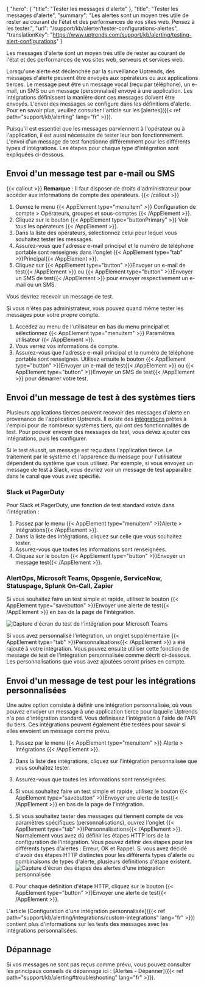 {
"hero": {
"title": "Tester les messages d'alerte"
},
"title": "Tester les messages d'alerte",
"summary": "Les alertes sont un moyen très utile de rester au courant de l'état et des performances de vos sites web. Pensez à les tester.",
"url": "/support/kb/alerter/tester-configurations-alertes",
"translationKey": "https://www.uptrends.com/support/kb/alerting/testing-alert-configurations"
}

Les messages d'alerte sont un moyen très utile de rester au courant de l'état et des performances de vos sites web, serveurs et services web.

Lorsqu'une alerte est déclenchée par la surveillance Uptrends, des messages d'alerte peuvent être envoyés aux opérateurs ou aux applications tierces. Le message peut être un message vocal (reçu par téléphone), un e-mail, un SMS ou un message (personnalisé) envoyé à une application. Les intégrations définissent la manière dont ces messages doivent être envoyés. L'envoi des messages se configure dans les définitions d'alerte. Pour en savoir plus, veuillez consulter l'article sur les [alertes]({{< ref path="support/kb/alerting" lang="fr" >}}).

Puisqu'il est essentiel que les messages parviennent à l'opérateur ou à l'application, il est aussi nécessaire de tester leur bon fonctionnement. L'envoi d'un message de test fonctionne différemment pour les différents types d'intégrations. Les étapes pour chaque type d'intégration sont expliquées ci-dessous.

## Envoi d'un message test par e-mail ou SMS

{{< callout >}}
**Remarque** : Il faut disposer de droits d'administrateur pour accéder aux informations de compte des opérateurs.
{{< /callout >}}

1. Ouvrez le menu {{< AppElement type="menuitem" >}} Configuration de compte > Opérateurs, groupes et sous-comptes {{< /AppElement >}}.
2. Cliquez sur le bouton {{< AppElement type="buttonPrimary" >}} Voir tous les opérateurs {{< /AppElement >}}.
3. Dans la liste des opérateurs, sélectionnez celui pour lequel vous souhaitez tester les messages.
4. Assurez-vous que l'adresse e-mail principal et le numéro de téléphone portable sont renseignés dans l'onglet {{< AppElement type="tab" >}}Principal{{< /AppElement >}}.
5. Cliquez sur {{< AppElement type="button" >}}Envoyer un e-mail de test{{< /AppElement >}} ou {{< AppElement type="button" >}}Envoyer un SMS de test{{< /AppElement >}} pour envoyer respectivement un e-mail ou un SMS.

Vous devriez recevoir un message de test.

Si vous n'êtes pas administrateur, vous pouvez quand même tester les messages pour votre propre compte.

1. Accédez au menu de l'utilisateur en bas du menu principal et sélectionnez {{< AppElement type="menuitem" >}} Paramètres utilisateur {{< /AppElement >}}.
2. Vous verrez vos informations de compte.
3. Assurez-vous que l'adresse e-mail principal et le numéro de téléphone portable sont renseignés. Utilisez ensuite le bouton {{< AppElement type="button" >}}Envoyer un e-mail de test{{< /AppElement >}} ou {{< AppElement type="button" >}}Envoyer un SMS de test{{< /AppElement >}} pour démarrer votre test.

## Envoi d'un message de test à des systèmes tiers

Plusieurs applications tierces peuvent recevoir des messages d'alerte en provenance de l'application Uptrends. Il existe des [intégrations](/integrations) prêtes à l'emploi pour de nombreux systèmes tiers, qui ont des fonctionnalités de test. Pour pouvoir envoyer des messages de test, vous devez ajouter ces intégrations, puis les configurer.

Si le test réussit, un message est reçu dans l'application tierce. Le traitement par le système et l'apparence du message pour l'utilisateur dépendent du système que vous utilisez. Par exemple, si vous envoyez un message de test à Slack, vous devriez voir un message de test apparaître dans le canal que vous avez spécifié.

### Slack et PagerDuty

Pour Slack et PagerDuty, une fonction de test standard existe dans l'intégration :

1. Passez par le menu {{< AppElement type="menuitem" >}}Alerte > Intégrations{{< /AppElement >}}.
2. Dans la liste des intégrations, cliquez sur celle que vous souhaitez tester.
3. Assurez-vous que toutes les informations sont renseignées.
4. Cliquez sur le bouton {{< AppElement type="button" >}}Envoyer un message test{{< /AppElement >}}.

### AlertOps, Microsoft Teams, Opsgenie, ServiceNow, Statuspage, Splunk On-Call, Zapier

Si vous souhaitez faire un test simple et rapide, utilisez le bouton {{< AppElement type="savebutton" >}}Envoyer une alerte de test{{< /AppElement >}} en bas de la page de l'intégration.

![Capture d'écran du test de l'intégration pour Microsoft Teams](/img/content/scr_test-message-to-microsoft-teams.min.png)

Si vous avez personnalisé l'intégration, un onglet supplémentaire {{< AppElement type="tab" >}}Personnalisations{{< /AppElement >}} a été rajouté à votre intégration. Vous pouvez ensuite utiliser cette fonction de message de test de l'intégration personnalisée comme décrit ci-dessous. Les personnalisations que vous avez ajoutées seront prises en compte.

## Envoi d'un message de test pour les intégrations personnalisées

Une autre option consiste à définir une intégration personnalisée, où vous pouvez envoyer un message à une application tierce pour laquelle Uptrends n'a pas d'intégration standard. Vous définissez l'intégration à l'aide de l'API du tiers. Ces intégrations peuvent également être testées pour savoir si elles envoient un message comme prévu.

1. Passez par le menu {{< AppElement type="menuitem" >}} Alerte > Intégrations {{< /AppElement >}}.
2. Dans la liste des intégrations, cliquez sur l'intégration personnalisée que vous souhaitez tester.
3. Assurez-vous que toutes les informations sont renseignées.
4. Si vous souhaitez faire un test simple et rapide, utilisez le bouton {{< AppElement type="savebutton" >}}Envoyer une alerte de test{{< /AppElement >}} en bas de la page de l'intégration.
5. Si vous souhaitez tester des messages qui tiennent compte de vos paramètres spécifiques (personnalisations), ouvrez l'onglet {{< AppElement type="tab" >}}Personnalisations{{< /AppElement >}}. Normalement vous avez dû définir les étapes HTTP lors de la configuration de l'intégration. Vous pouvez définir des étapes pour les différents types d'alertes : Erreur, OK et Rappel. Si vous avez décidé d'avoir des étapes HTTP distinctes pour les différents types d'alerte ou combinaisons de types d'alerte, plusieurs définitions d'étape existent.  
   ![Capture d'écran des étapes des alertes d'une intégration personnalisée](/img/content/scr_custom-integration-steps-for-alerts.min.png)

6. Pour chaque définition d'étape HTTP, cliquez sur le bouton {{< AppElement type="button" >}}Envoyer une alerte de test{{< /AppElement >}}.

L'article [Configuration d'une intégration personnalisée]({{< ref path="support/kb/alerting/integrations/custom-integrations" lang="fr" >}}) contient plus d'informations sur les tests des messages avec les intégrations personnalisées.

## Dépannage

Si vos messages ne sont pas reçus comme prévu, vous pouvez consulter les principaux conseils de dépannage ici : [Alertes - Dépanner]({{< ref path="support/kb/alerting#troubleshooting" lang="fr" >}}).
